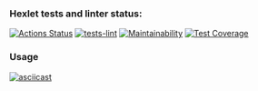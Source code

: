 ### Hexlet tests and linter status:

[![Actions Status](https://github.com/komAr971/frontend-project-lvl2/workflows/hexlet-check/badge.svg)](https://github.com/komAr971/frontend-project-lvl2/actions)
[![tests-lint](https://github.com/komAr971/frontend-project-lvl2/actions/workflows/main.yml/badge.svg?branch=main)](https://github.com/komAr971/frontend-project-lvl2/actions/workflows/main.yml)
[![Maintainability](https://api.codeclimate.com/v1/badges/e436951846d81f25ef6f/maintainability)](https://codeclimate.com/github/komAr971/frontend-project-lvl2/maintainability)
[![Test Coverage](https://api.codeclimate.com/v1/badges/e436951846d81f25ef6f/test_coverage)](https://codeclimate.com/github/komAr971/frontend-project-lvl2/test_coverage)

### Usage

[![asciicast](https://asciinema.org/a/23bAbCKwJWryHIEwDjxl0zefM.svg)](https://asciinema.org/a/23bAbCKwJWryHIEwDjxl0zefM)
